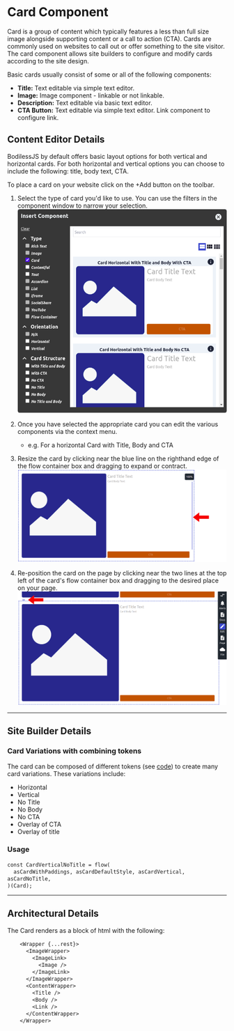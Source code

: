 # Card Component

Card is a group of content which 
typically features a less than full size image alongside supporting 
content or a call to action (CTA). Cards are commonly used on websites to 
call out or offer something to the site visitor. The card component allows
site builders to configure and modify cards according to the site design.

Basic cards usually consist of some or all of the following components:
* **Title:** Text editable via simple text editor.
* **Image:** Image component - linkable or not linkable.
* **Description:** Text editable via basic text
editor.
* **CTA Button:** Text editable via simple text editor. Link component
to configure link.

## Content Editor Details

BodilessJS by default offers basic layout options for both vertical and
horizontal cards. For both horizontal and vertical options you can choose to
include the following: title, body text, CTA.

To place a card on your website click on the +Add button on the toolbar.

1. Select the type of card you'd like to use. You can use the filters in the
component window to narrow your selection.  
![](./assets/CardFilter.jpg)

2. Once you have selected the appropriate card you can edit the various
components via the context menu.
    * e.g. For a horizontal Card with Title, Body and CTA

3. Resize the card by clicking near the blue line on the righthand edge of the
flow container box and dragging to expand or contract.
![](./assets/CardResize.jpg)

5. Re-position the card on the page by clicking near the two lines at the top
left of the card's flow container box and dragging to the desired place on your
page.  ![](./assets/CardMove.jpg)


---

## Site Builder Details

### Card Variations with combining tokens

The card can be composed of different tokens (see
[code](../src/components/Cards.tokens.tsx)) to
create many card variations. These variations include:

* Horizontal 
* Vertical 
* No Title 
* No Body 
* No CTA 
* Overlay of CTA 
* Overlay of title

### Usage

```
const CardVerticalNoTitle = flow(
  asCardWithPaddings, asCardDefaultStyle, asCardVertical, asCardNoTitle,
)(Card); 
```

---

## Architectural Details

The Card renders as a block of html with the following:

```
    <Wrapper {...rest}>
      <ImageWrapper>
        <ImageLink>
          <Image />
        </ImageLink>
      </ImageWrapper>
      <ContentWrapper>
        <Title />
        <Body />
        <Link />
      </ContentWrapper>
    </Wrapper>
```
